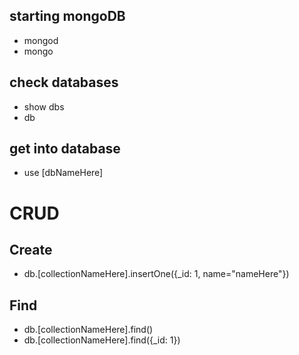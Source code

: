 ## starting mongoDB
- mongod
- mongo

## check databases
- show dbs
- db

## get into database
- use [dbNameHere]

# CRUD
## Create
- db.[collectionNameHere].insertOne({_id: 1, name="nameHere"})

## Find
- db.[collectionNameHere].find()
- db.[collectionNameHere].find({_id: 1})
